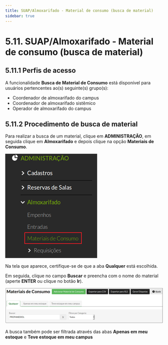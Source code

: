 ```yaml
---
title: SUAP/Almoxarifado - Material de consumo (busca de material)
sidebar: true
---
```


# 5.11. SUAP/Almoxarifado - Material de consumo (busca de material)

## 5.11.1 Perfis de acesso

A funcionalidade **Busca de Material de Consumo** está disponível para usuários pertencentes ao(s) seguinte(s) grupo(s):

  * Coordenador de almoxarifado do campus
  * Coordenador de almoxarifado sistêmico
  * Operador de almoxarifado do campus
  
## 5.11.2 Procedimento de busca de material

Para realizar a busca de um material, clique em **ADMINISTRAÇÃO**, em seguida clique em **Almoxarifado** e depois clique na opção **Materiais de Consumo**.

![menu_material_consumo](../images/menu_material_consumo.png)

Na tela que aparece, certifique-se de que a aba **Qualquer** está escolhida. 

Em seguida, clique no campo **Buscar** e preencha com o nome do material (aperte **ENTER** ou clique no botão **Ir**).

![busca_material](../images/busca_material.png)

A busca também pode ser filtrada através das abas **Apenas em meu estoque** e **Teve estoque em meu campus**
